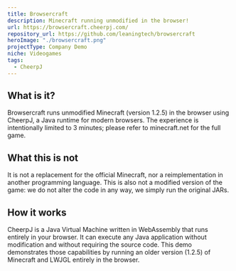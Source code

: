 ```yaml
---
title: Browsercraft
description: Minecraft running unmodified in the browser!
url: https://browsercraft.cheerpj.com/
repository_url: https://github.com/leaningtech/browsercraft
heroImage: "./browsercraft.png"
projectType: Company Demo
niche: Videogames
tags:
  - CheerpJ
---
```


## What is it?

Browsercraft runs unmodified Minecraft (version 1.2.5) in the browser using CheerpJ, a Java runtime for modern browsers. The experience is intentionally limited to 3 minutes; please refer to minecraft.net for the full game.

## What this is not

It is not a replacement for the official Minecraft, nor a reimplementation in another programming language. This is also not a modified version of the game: we do not alter the code in any way, we simply run the original JARs.

## How it works

CheerpJ is a Java Virtual Machine written in WebAssembly that runs entirely in your browser. It can execute any Java application without modification and without requiring the source code. This demo demonstrates those capabilities by running an older version (1.2.5) of Minecraft and LWJGL entirely in the browser.
